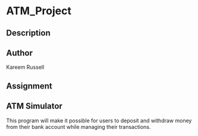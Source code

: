 # ATM_Project

## Description

## Author
Kareem Russell

## Assignment

## ATM Simulator
This program will make it possible for users to deposit and withdraw money from their bank account while managing their transactions. 
